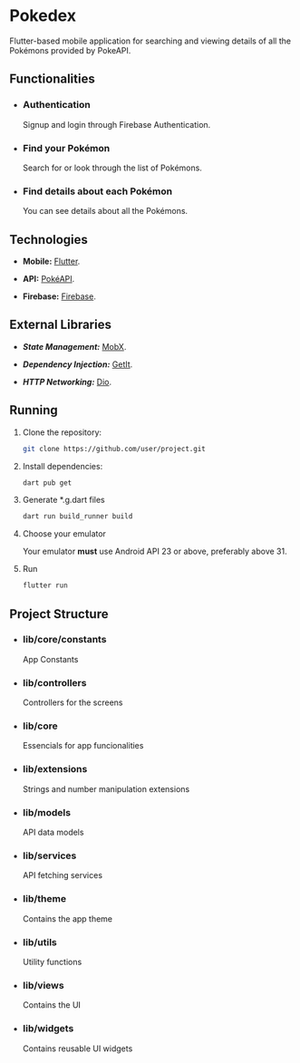 # Pokedex

Flutter-based mobile application for searching and viewing details of all the Pokémons provided by PokeAPI.

## Functionalities

- ### Authentication

  Signup and login through Firebase Authentication.

- ### Find your Pokémon

  Search for or look through the list of Pokémons.

- ### Find details about each Pokémon
  You can see details about all the Pokémons.

## Technologies

- **Mobile:** [Flutter](https://docs.flutter.dev/).

- **API:** [PokéAPI](https://pokeapi.co/).

- **Firebase:** [Firebase](https://firebase.google.com).

## External Libraries

- **_State Management:_** [MobX](https://pub.dev/packages/mobx).

- **_Dependency Injection:_** [GetIt](https://pub.dev/packages/get_it).

- **_HTTP Networking:_** [Dio](https://pub.dev/packages/dio).

## Running

1. Clone the repository:

   ```bash
   git clone https://github.com/user/project.git
   ```

2. Install dependencies:

   ```bash
   dart pub get
   ```

3. Generate \*.g.dart files

   ```bash
   dart run build_runner build
   ```

4. Choose your emulator

   Your emulator **must** use Android API 23 or above, preferably above 31.

5. Run

   ```bash
   flutter run
   ```

## Project Structure

- ### lib/core/constants

  App Constants

- ### lib/controllers

  Controllers for the screens

- ### lib/core

  Essencials for app funcionalities

- ### lib/extensions

  Strings and number manipulation extensions

- ### lib/models

  API data models

- ### lib/services

  API fetching services

- ### lib/theme

  Contains the app theme

- ### lib/utils

  Utility functions

- ### lib/views

  Contains the UI

- ### lib/widgets
  Contains reusable UI widgets
